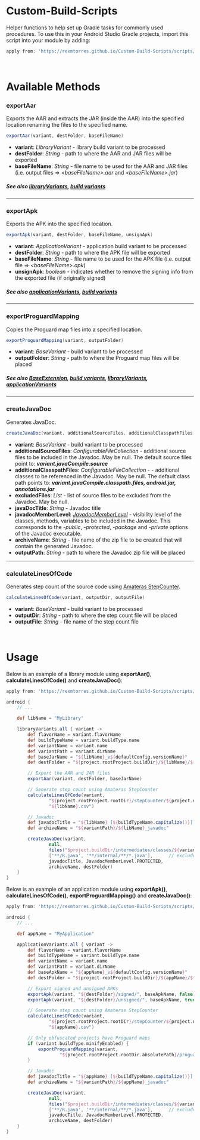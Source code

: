 Custom-Build-Scripts
======

Helper functions to help set up Gradle tasks for commonly used procedures.  To use this in your Android Studio Gradle projects, import this script into your module by adding:
```gradle
apply from: 'https://rexmtorres.github.io/Custom-Build-Scripts/scripts/rmt.gradle'
```

<br/>  

Available Methods
======

### **exportAar**
Exports the AAR and extracts the JAR (inside the AAR) into the specified location renaming the files to the specified name.
  
```gradle
exportAar(variant, destFolder, baseFileName)
```
* **variant**: *LibraryVariant* - library build variant to be processed
* **destFolder**: *String* - path to where the AAR and JAR files will be exported
* **baseFileName**: *String* - file name to be used for the AAR and JAR files
(i.e. output files => *&lt;baseFileName>.aar* and *&lt;baseFileName>.jar*)

##### See also [libraryVariants](https://google.github.io/android-gradle-dsl/current/com.android.build.gradle.LibraryExtension.html#com.android.build.gradle.LibraryExtension:libraryVariants), [build variants](https://developer.android.com/studio/build/build-variants)

---

### **exportApk**
Exports the APK into the specified location.

```gradle
exportApk(variant, destFolder, baseFileName, unsignApk)
```
* **variant**: *ApplicationVariant* - application build variant to be processed
* **destFolder**: *String* - path to where the APK file will be exported
* **baseFileName**: *String* - file name to be used for the APK file (i.e. output file => *&lt;baseFileName>.apk*)
* **unsignApk**: *boolean* - indicates whether to remove the signing info from the exported file
(if originally signed)

##### See also [applicationVariants](https://google.github.io/android-gradle-dsl/current/com.android.build.gradle.AppExtension.html#com.android.build.gradle.AppExtension:applicationVariants), [build variants](https://developer.android.com/studio/build/build-variants)

---

### **exportProguardMapping**
Copies the Proguard map files into a specified location.

```gradle
exportProguardMapping(variant, outputFolder)
```
* **variant**: *BaseVariant* - build variant to be processed
* **outputFolder**: *String* - path to where the Proguard map files will be placed

##### See also [BaseExtension](https://google.github.io/android-gradle-dsl/current/com.android.build.gradle.BaseExtension.html), [build variants](https://developer.android.com/studio/build/build-variants), [libraryVariants](https://google.github.io/android-gradle-dsl/current/com.android.build.gradle.LibraryExtension.html#com.android.build.gradle.LibraryExtension:libraryVariants), [applicationVariants](https://google.github.io/android-gradle-dsl/current/com.android.build.gradle.AppExtension.html#com.android.build.gradle.AppExtension:applicationVariants)

---

### **createJavaDoc**
Generates JavaDoc.

```gradle
createJavaDoc(variant, additionalSourceFiles, additionalClasspathFiles, excludedFiles, javaDocTitle, javadocMemberLevel, archiveName, outputPath)
```
* **variant**: *BaseVariant* - build variant to be processed
* **additionalSourceFiles**: *ConfigurableFileCollection* - additional source files to be included in the Javadoc.  May be null.  The default source files point to: ***variant.javaCompile.source***
* **additionalClasspathFiles**: *ConfigurableFileCollection* - - additional classes to be referenced in the Javadoc.  May be null.  The default class path points to: ***variant.javaCompile.classpath.files, android.jar, annotations.jar***
* **excludedFiles**: *List* - list of source files to be excluded from the Javadoc.  May be null.
* **javaDocTitle**: *String* - Javadoc title
* **javadocMemberLevel**: *[JavadocMemberLevel](https://docs.gradle.org/current/javadoc/org/gradle/external/javadoc/JavadocMemberLevel.html)* - visibility level of the classes, methods, variables to be included in the Javadoc.  This corresponds to the *-public*, *-protected*, *-package* and *-private* options of the Javadoc executable.
* **archiveName**: *String* - file name of the zip file to be created that will contain the generated Javadoc.
* **outputPath**: *String* - path to where the Javadoc zip file will be placed

---

### **calculateLinesOfCode**
Generates step count of the source code using [Amateras StepCounter](http://amateras.osdn.jp/cgi-bin/fswiki/wiki.cgi?page=StepCounter).
  
  ```gradle
  calculateLinesOfCode(variant, outputDir, outputFile)
  ```
  * **variant**: *BaseVariant* - build variant to be processed
  * **outputDir**: *String* - path to where the step count file will be placed
  * **outputFile**: *String* - file name of the step count file

<br/>  

Usage
======

Below is an example of a library module using **exportAar()**, **calculateLinesOfCode()** and **createJavaDoc()**:
```gradle
apply from: 'https://rexmtorres.github.io/Custom-Build-Scripts/scripts/rmt.gradle'

android {
    // ...

    def libName = "MyLibrary"

    libraryVariants.all { variant ->
        def flavorName = variant.flavorName
        def buildTypeName = variant.buildType.name
        def variantName = variant.name
        def variantPath = variant.dirName
        def baseJarName = "${libName}_v${defaultConfig.versionName}"
        def destFolder = "${project.rootProject.buildDir}/${libName}/${variantPath}"

        // Export the AAR and JAR files
        exportAar(variant, destFolder, baseJarName)

        // Generate step count using Amateras StepCounter
        calculateLinesOfCode(variant,
                "${project.rootProject.rootDir}/stepCounter/${project.name}/${variantPath}",
                "${libName}.csv")

        // Javadoc
        def javadocTitle = "${libName} [${buildTypeName.capitalize()}] - v${defaultConfig.versionName} API Reference"
        def archiveName = "${variantPath}/${libName}_javadoc"

        createJavaDoc(variant,
                null,                                                               // no additional sources
                files("$project.buildDir/intermediates/classes/${variantPath}"),    // add a class reference so that JavaDoc can still find the excluded classes
                ['**/R.java', '**/internal/**/*.java'],      // exclude these files
                javadocTitle, JavadocMemberLevel.PROTECTED,
                archiveName, destFolder)
    }
}
```

Below is an example of an application module using **exportApk()**, **calculateLinesOfCode()**, **exportProguardMapping()** and **createJavaDoc()**:
```gradle
apply from: 'https://rexmtorres.github.io/Custom-Build-Scripts/scripts/rmt.gradle'

android {
    // ...

    def appName = "MyApplication"

    applicationVariants.all { variant ->
        def flavorName = variant.flavorName
        def buildTypeName = variant.buildType.name
        def variantName = variant.name
        def variantPath = variant.dirName
        def baseApkName = "${appName}_v${defaultConfig.versionName}"
        def destFolder = "${project.rootProject.buildDir}/${appName}/${variantPath}"

        // Export signed and unsigned APKs
        exportApk(variant, "${destFolder}/signed/", baseApkName, false)
        exportApk(variant, "${destFolder}/unsigned/", baseApkName, true)

        // Generate step count using Amateras StepCounter
        calculateLinesOfCode(variant,
                "${project.rootProject.rootDir}/stepCounter/${project.name}/${variantPath}",
                "${appName}.csv")

        // Only obfuscated projects have Proguard maps
        if (variant.buildType.minifyEnabled) {
            exportProguardMapping(variant,
                    "${project.rootProject.rootDir.absolutePath}/proguardMap/${project.name}/${variantPath}/${baseApkName}")
        }

        // Javadoc
        def javadocTitle = "${appName} [${buildTypeName.capitalize()}] - v${defaultConfig.versionName} API Reference"
        def archiveName = "${variantPath}/${appName}_javadoc"

        createJavaDoc(variant,
                null,                                                               // no additional sources
                files("$project.buildDir/intermediates/classes/${variantPath}"),    // add a class reference so that JavaDoc can still find the excluded classes
                ['**/R.java', '**/internal/**/*.java'],      // exclude these files
                javadocTitle, JavadocMemberLevel.PROTECTED,
                archiveName, destFolder)
    }
}
```

